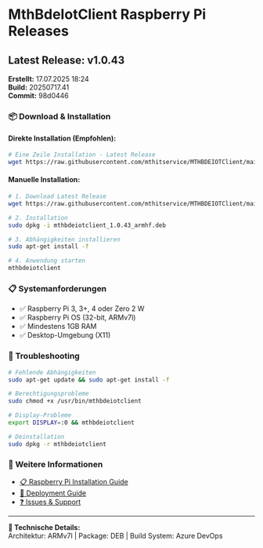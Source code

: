 # MthBdeIotClient Raspberry Pi Releases

## Latest Release: v1.0.43

**Erstellt:** 17.07.2025 18:24  
**Build:** 20250717.41  
**Commit:** 98d0446

### 📦 Download & Installation

#### Direkte Installation (Empfohlen):
```bash
# Eine Zeile Installation - Latest Release
wget https://raw.githubusercontent.com/mthitservice/MTHBDEIOTClient/main/releases/latest/mthbdeiotclient_1.0.43_armhf.deb && sudo dpkg -i mthbdeiotclient_1.0.43_armhf.deb && sudo apt-get install -f
```

#### Manuelle Installation:
```bash
# 1. Download Latest Release
wget https://raw.githubusercontent.com/mthitservice/MTHBDEIOTClient/main/releases/latest/mthbdeiotclient_1.0.43_armhf.deb

# 2. Installation
sudo dpkg -i mthbdeiotclient_1.0.43_armhf.deb

# 3. Abhängigkeiten installieren
sudo apt-get install -f

# 4. Anwendung starten
mthbdeiotclient
```

### 📋 Systemanforderungen
- ✅ Raspberry Pi 3, 3+, 4 oder Zero 2 W
- ✅ Raspberry Pi OS (32-bit, ARMv7l)
- ✅ Mindestens 1GB RAM
- ✅ Desktop-Umgebung (X11)

### 🔧 Troubleshooting
```bash
# Fehlende Abhängigkeiten
sudo apt-get update && sudo apt-get install -f

# Berechtigungsprobleme
sudo chmod +x /usr/bin/mthbdeiotclient

# Display-Probleme
export DISPLAY=:0 && mthbdeiotclient

# Deinstallation
sudo dpkg -r mthbdeiotclient
```

### 📖 Weitere Informationen
- [📋 Raspberry Pi Installation Guide](../App/RASPBERRY_INSTALLATION.md)
- [🚀 Deployment Guide](../DEPLOYMENT_GUIDE.md)
- [❓ Issues & Support](https://github.com/mthitservice/MTHBDEIOTClient/issues)

---
**🔧 Technische Details:**  
Architektur: ARMv7l | Package: DEB | Build System: Azure DevOps
